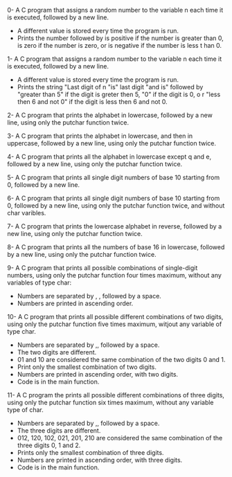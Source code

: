 0- A C program that assigns a random number to the variable n each time it is executed, followed by a new line.
   - A different value is stored every time the program is run.
   - Prints the number followed by is positive if the number is greater than 0, is zero if the number is zero, or is negative if the number is less t     han 0.

1- A C program that assigns a random number to the variable n each time it is executed, followed by a new line.
   - A different value is stored every time the program is run.
   - Prints the string "Last digit of n "is" last digit "and is" followed by "greater than 5" if the digit is greter then 5, "0" if the digit is 0, o     r "less then 6 and not 0" if the digit is less then 6 and not 0.

2- A C program that prints the alphabet in lowercase, followed by a new line, using only the putchar function twice.

3- A C program that prints the alphabet in lowercase, and then in uppercase, followed by a new line, using only the putchar function twice.

4- A C program that prints all the alphabet in lowercase except q and e, followed by a new line, using only the putchar function twice.

5- A C program that prints all single digit numbers of base 10 starting from 0, followed by a new line.

6- A C program that prints all single digit numbers of base 10 starting from 0, followed by a new line, using only the putchar function twice, and without char varibles.

7- A C program that prints the lowercase alphabet in reverse, followed by a new line, using only the putchar function twice.

8- A C program that prints all the numbers of base 16 in lowercase, followed by a new line, using only the putchar function twice.

9- A C program that prints all possible combinations of single-digit numbers, using only the putchar function four times maximum, without any variables of type char:
   - Numbers are separated by , , followed by a space.
   - Numbers are printed in ascending order.

10- A C program that prints all possible different combinations of two digits, using only the putchar function five times maximum, witjout any variable of type char.
   - Numbers are separated by ,, followed by a space.
   - The two digits are different.
   - 01 and 10 are considered the same combination of the two digits 0 and 1.
   - Print only the smallest combination of two digits.
   - Numbers are printed in ascending order, with two digits.
   - Code is in the main function.

11- A C program the prints all possible different combinations of three digits, using only the putchar function six times maximum, without any variable type of char.
   - Numbers are separated by ,, followed by a space.
   - The three digits are different.
   - 012, 120, 102, 021, 201, 210 are considered the same combination of the three digits 0, 1 and 2.
   - Prints only the smallest combination of three digits.
   - Numbers are printed in ascending order, with three digits.
   - Code is in the main function.
